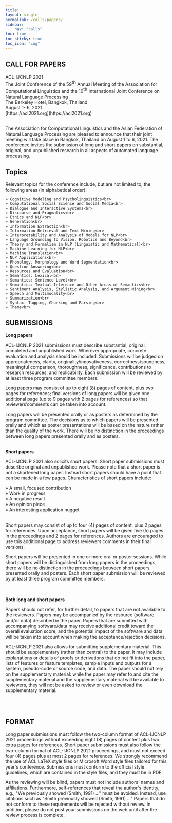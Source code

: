 ```yaml
---
title: 
layout: single
permalink: /calls/papers/
sidebar: 
    nav: "calls"
toc: true
toc_sticky: true
toc_icon: "cog"
---
```


<h2>CALL FOR PAPERS</h2>
ACL-IJCNLP 2021 <br>
The Joint Conference of the 59<span style="vertical-align: super;">th</span> Annual Meeting of the Association for Computational Linguistics and the 10<span style="vertical-align: super;">th</span> International Joint Conference on 
Natural Language Processing<br>
The Berkeley Hotel, Bangkok, Thailand<br>
August 1- 6, 2021  <br>
[https://acl2021.org](https://acl2021.org)<br><br>

<p>The Association for Computational Linguistics and the Asian Federation of Natural Language Processing are pleased to announce that their joint meeting 
will take place in Bangkok, Thailand on August 1 to 6, 2021. The conference invites the submission of long and short papers on substantial, original, and 
unpublished research in all aspects of automated language processing.</p>

<h2>Topics</h2>
Relevant topics for the conference include, but are not limited to, the following areas (in alphabetical order):<br>

    » Cognitive Modeling and Psycholinguistics<br>
    » Computational Social Science and Social Media<br>
    » Dialogue and Interactive Systems<br>
    » Discourse and Pragmatics<br>
    » Ethics and NLP<br>
    » Generation<br>
    » Information Extraction<br>
    » Information Retrieval and Text Mining<br>
    » Interpretability and Analysis of Models for NLP<br>
    » Language Grounding to Vision, Robotics and Beyond<br>
    » Theory and Formalism in NLP (Linguistic and Mathematical)<br>
    » Machine Learning for NLP<br>
    » Machine Translation<br>
    » NLP Applications<br>
    » Phonology, Morphology and Word Segmentation<br>
    » Question Answering<br>
    » Resources and Evaluation<br>
    » Semantics: Lexical<br>
    » Semantics: Sentence Level<br>
    » Semantics: Textual Inference and Other Areas of Semantics<br>
    » Sentiment Analysis, Stylistic Analysis, and Argument Mining<br>
    » Speech and Multimodality<br>
    » Summarization<br>
    » Syntax: Tagging, Chunking and Parsing<br>
    » Theme<br>

 <h2>SUBMISSIONS</h2>
<b>Long papers</b><br>
<p>ACL-IJCNLP 2021 submissions must describe substantial, original, completed and unpublished work. Wherever appropriate, concrete evaluation and analysis 
should be included. Submissions will be judged on appropriateness, clarity, originality/innovativeness, correctness/soundness, meaningful comparison, thoroughness, 
significance, contributions to research resources, and replicability. Each submission will be reviewed by at least three program committee members.</p>
<p>Long papers may consist of up to eight (8) pages of content, plus two pages for references; final versions of long papers will be given one additional page 
(up to 9 pages with 2 pages for references) so that reviewers’comments can be taken into account.<p>
<p>Long papers will be presented orally or as posters as determined by the program committee. The decisions as to which papers will be presented orally 
and which as poster presentations will be based on the nature rather than the quality of the work. There will be no distinction in the proceedings between long 
papers presented orally and as posters.</p><br>
<b>Short papers</b><br>
<p>ACL-IJCNLP 2021 also solicits short papers. Short paper submissions must describe original and unpublished work.  Please note that a short paper is not a 
shortened long paper. Instead short papers should have a point that can be made in a few pages. Characteristics of short papers include:</p>
    » A small, focused contribution<br>
    » Work in progress<br>
    » A negative result<br>
    » An opinion piece<br>
    » An interesting application nugget<br><br>
<p>Short papers may consist of up to four (4) pages of content, plus 2 pages for references. Upon acceptance, short papers will be given five (5) pages in the proceedings 
and 2 pages for references. Authors are encouraged to use this additional page to address reviewers comments in their final versions.</p>
<p>Short papers will be presented in one or more oral or poster sessions. While short papers will be distinguished from long papers in the proceedings, there will be no 
distinction in the proceedings between short papers presented orally and posters. Each short paper submission will be reviewed by at least three program committee members.</p>
<br><br>
<b>Both long and short papers</b>
<p>Papers should not refer, for further detail, to papers that are not available to the reviewers. Papers may be accompanied by the resource (software and/or data) described 
in the paper. Papers that are submitted with accompanying software/data may receive additional credit toward the overall evaluation score, and the potential impact of the 
software and data will be taken into account when making the acceptance/rejection decisions.</p>
<p>ACL-IJCNLP 2021 also allows for submitting supplementary material. This should be supplementary (rather than central) to the paper. It may include explanations 
or details of proofs or derivations that do not fit into the paper, lists of features or feature templates, sample inputs and outputs for a system, pseudo-code or source code, 
and data. The paper should not rely on the supplementary material: while the paper may refer to and cite the supplementary material and the supplementary material will be 
available to reviewers, they will not be asked to review or even download the supplementary material. </p>
<br><br>
<h2>FORMAT</h2>
<p>Long paper submissions must follow the two-column format of ACL-IJCNLP 2021 proceedings without exceeding eight (8) pages of content plus two extra pages 
for references. Short paper submissions must also follow the two-column format of ACL-IJCNLP 2021 proceedings, and must not exceed four (4) pages plus at most 
2 pages for references. We strongly recommend the use of ACL LaTeX style files or Microsoft Word style files tailored for this year's conference. Submissions must conform 
to the official style guidelines, which are contained in the style files, and they must be in PDF.</p>
<p>As the reviewing will be blind, papers must not include authors' names and affiliations. Furthermore, self-references that reveal the author's identity, e.g., 
"We previously showed (Smith, 1991) ..." must be avoided. Instead, use citations such as "Smith previously showed (Smith, 1991) ..." Papers that do not conform 
to these requirements will be rejected without review. In addition, please do not post your submissions on the web until after the review process is complete.</p>






